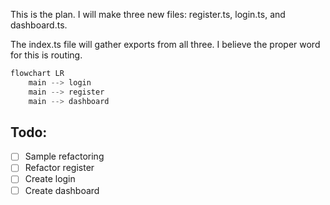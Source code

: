 This is the plan. I will make three new files: register.ts, login.ts, and dashboard.ts.

The index.ts file will gather exports from all three. I believe the proper word for this is routing.

```mermaid.js
flowchart LR
    main --> login
    main --> register
    main --> dashboard
```

## Todo:
- [ ] Sample refactoring
- [ ] Refactor register
- [ ] Create login
- [ ] Create dashboard